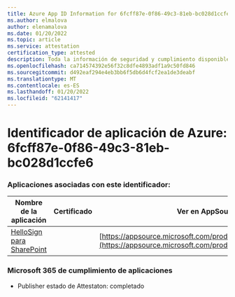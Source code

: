 ```yaml
---
title: Azure App ID Information for 6fcff87e-0f86-49c3-81eb-bc028d1ccfe6
ms.author: elmalova
author: elenamalova
ms.date: 01/20/2022
ms.topic: article
ms.service: attestation
certification_type: attested
description: Toda la información de seguridad y cumplimiento disponible para 6fcff87e-0f86-49c3-81eb-bc028d1ccfe6.
ms.openlocfilehash: ca714574392e56f32c8dfe4893adf1a9c50fd846
ms.sourcegitcommit: d492eaf294e4eb3bb6f5db6d4fcf2ea1de3deabf
ms.translationtype: MT
ms.contentlocale: es-ES
ms.lasthandoff: 01/20/2022
ms.locfileid: "62141417"
---
```

# <a name="azure-app-id-6fcff87e-0f86-49c3-81eb-bc028d1ccfe6"></a>Identificador de aplicación de Azure: 6fcff87e-0f86-49c3-81eb-bc028d1ccfe6


### <a name="apps-associated-with-this-id"></a>Aplicaciones asociadas con este identificador:
| **Nombre de la aplicación** | **Certificado** | **Ver en AppSource** |
|--------------|---------------|-----------------------|
| [HelloSign para SharePoint](https://docs.microsoft.com/microsoft-365-app-certification/forward/WA200003245) |  | [https://appsource.microsoft.com/product/office/WA200003245](https://appsource.microsoft.com/product/office/WA200003245) |

### <a name="microsoft-365-app-compliance-status"></a>Microsoft 365 de cumplimiento de aplicaciones
- Publisher estado de Attestaton: completado
